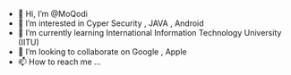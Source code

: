 - 👋 Hi, I’m @MoQodi
- 👀 I’m interested in Cyper Security , JAVA , Android
- 🌱 I’m currently learning International Information Technology University (IITU)
- 💞️ I’m looking to collaborate on Google , Apple 
- 📫 How to reach me ...

<!---
MoQodi/MoQodi is a ✨ special ✨ repository because its `README.md` (this file) appears on your GitHub profile.
You can click the Preview link to take a look at your changes.
--->

